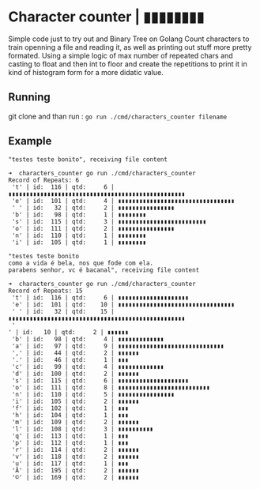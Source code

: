 # Character counter | ▮▮▮▮▮▮▮▮

Simple code just to try out and Binary Tree on Golang
Count characters to train openning a file and reading it, as well as printing out stuff more pretty formated.
Using a simple logic of max number of repeated chars and casting to float and then int to floor and create the repetitions to print it in kind of histogram form for a more didatic value.

## Running

git clone and than run : `go run ./cmd/characters_counter filename`

## Example

```
"testes teste bonito", receiving file content

➜  characters_counter go run ./cmd/characters_counter
Record of Repeats: 6
 't' | id:  116 | qtd:     6 | ▮▮▮▮▮▮▮▮▮▮▮▮▮▮▮▮▮▮▮▮▮▮▮▮▮▮▮▮▮▮▮▮▮▮▮▮▮▮▮▮▮▮▮▮▮▮▮▮▮▮
 'e' | id:  101 | qtd:     4 | ▮▮▮▮▮▮▮▮▮▮▮▮▮▮▮▮▮▮▮▮▮▮▮▮▮▮▮▮▮▮▮▮▮
 ' ' | id:   32 | qtd:     2 | ▮▮▮▮▮▮▮▮▮▮▮▮▮▮▮▮
 'b' | id:   98 | qtd:     1 | ▮▮▮▮▮▮▮▮
 's' | id:  115 | qtd:     3 | ▮▮▮▮▮▮▮▮▮▮▮▮▮▮▮▮▮▮▮▮▮▮▮▮▮
 'o' | id:  111 | qtd:     2 | ▮▮▮▮▮▮▮▮▮▮▮▮▮▮▮▮
 'n' | id:  110 | qtd:     1 | ▮▮▮▮▮▮▮▮
 'i' | id:  105 | qtd:     1 | ▮▮▮▮▮▮▮▮
```

```
"testes teste bonito
como a vida é bela, nos que fode com ela.
parabens senhor, vc é bacanal", receiving file content

➜  characters_counter go run ./cmd/characters_counter
Record of Repeats: 15
 't' | id:  116 | qtd:     6 | ▮▮▮▮▮▮▮▮▮▮▮▮▮▮▮▮▮▮▮▮
 'e' | id:  101 | qtd:    10 | ▮▮▮▮▮▮▮▮▮▮▮▮▮▮▮▮▮▮▮▮▮▮▮▮▮▮▮▮▮▮▮▮▮
 ' ' | id:   32 | qtd:    15 | ▮▮▮▮▮▮▮▮▮▮▮▮▮▮▮▮▮▮▮▮▮▮▮▮▮▮▮▮▮▮▮▮▮▮▮▮▮▮▮▮▮▮▮▮▮▮▮▮▮▮
 '
' | id:   10 | qtd:     2 | ▮▮▮▮▮▮
 'b' | id:   98 | qtd:     4 | ▮▮▮▮▮▮▮▮▮▮▮▮▮
 'a' | id:   97 | qtd:     9 | ▮▮▮▮▮▮▮▮▮▮▮▮▮▮▮▮▮▮▮▮▮▮▮▮▮▮▮▮▮▮
 ',' | id:   44 | qtd:     2 | ▮▮▮▮▮▮
 '.' | id:   46 | qtd:     1 | ▮▮▮
 'c' | id:   99 | qtd:     4 | ▮▮▮▮▮▮▮▮▮▮▮▮▮
 'd' | id:  100 | qtd:     2 | ▮▮▮▮▮▮
 's' | id:  115 | qtd:     6 | ▮▮▮▮▮▮▮▮▮▮▮▮▮▮▮▮▮▮▮▮
 'o' | id:  111 | qtd:     8 | ▮▮▮▮▮▮▮▮▮▮▮▮▮▮▮▮▮▮▮▮▮▮▮▮▮▮
 'n' | id:  110 | qtd:     5 | ▮▮▮▮▮▮▮▮▮▮▮▮▮▮▮▮
 'i' | id:  105 | qtd:     2 | ▮▮▮▮▮▮
 'f' | id:  102 | qtd:     1 | ▮▮▮
 'h' | id:  104 | qtd:     1 | ▮▮▮
 'm' | id:  109 | qtd:     2 | ▮▮▮▮▮▮
 'l' | id:  108 | qtd:     3 | ▮▮▮▮▮▮▮▮▮▮
 'q' | id:  113 | qtd:     1 | ▮▮▮
 'p' | id:  112 | qtd:     1 | ▮▮▮
 'r' | id:  114 | qtd:     2 | ▮▮▮▮▮▮
 'v' | id:  118 | qtd:     2 | ▮▮▮▮▮▮
 'u' | id:  117 | qtd:     1 | ▮▮▮
 'Ã' | id:  195 | qtd:     2 | ▮▮▮▮▮▮
 '©' | id:  169 | qtd:     2 | ▮▮▮▮▮▮
```
